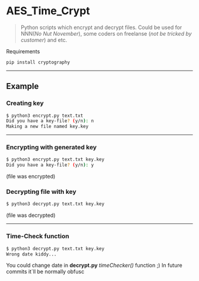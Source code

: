 # AES_Time_Crypt

>Python scripts which encrypt and decrypt files.
Could be used for NNN(*No Nut November*), some coders on freelanse (*not be tricked by customer*) and etc.

Requirements

```bash
pip install cryptography
```

***

## Example

### Creating key

```bash
$ python3 encrypt.py text.txt
Did you have a key-file? (y/n): n
Making a new file named key.key
```

***

### Encrypting with generated key

```bash
$ python3 encrypt.py text.txt key.key
Did you have a key-file? (y/n): y
```

(file was encrypted)

### Decrypting file with key

```bash
$ python3 decrypt.py text.txt key.key
```

(file was decrypted)

***

### Time-Check function

```bash
$ python3 decrypt.py text.txt key.key
Wrong date kiddy...
```

You could change date in **decrypt.py** *timeChecker()* function ;)
In future commits it`ll be normally obfusc
